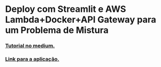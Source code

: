 # Deploy com Streamlit e AWS Lambda+Docker+API Gateway para um Problema de Mistura


### [Tutorial no medium.](https://brunobarella.medium.com/deploy-com-streamlit-e-aws-lambda-docker-api-gateway-para-um-problema-de-mistura-9444736d0747)

### [Link para a aplicação.](https://share.streamlit.io/brunobarella/blending_problem_aws_lambda/main/app.py)
